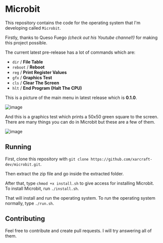 # Microbit

This repository contains the code for the operating system that I'm developing called `Microbit`.

Firstly, thanks to Queso Fuego *(check out his Youtube channel!)* for making this project possible.

The current latest pre-release has a lot of commands which are:
- `dir` / **File Table**
- `reboot` / **Reboot**
- `reg` / **Print Register Values**
- `gfx` / **Graphics Test**
- `cls` / **Clear The Screen**
- `hlt` / **End Program (Halt The CPU)**

This is a picture of the main menu in latest release which is **0.1.0**.

![image](https://github.com/user-attachments/assets/6ee876ef-63f8-458b-b784-fac7100dfce0)

And this is a graphics test which prints a 50x50 green square to the screen. There are many things you can do in Microbit but these are a few of them.

![image](https://github.com/user-attachments/assets/d4478597-333b-4977-9bc3-af0948c3b849)

## Running

First, clone this repository with `git clone https://github.com/xarcraft-dev/microbit.git`.

Then extract the zip file and go inside the extracted folder.

After that, type `chmod +x install.sh` to give access for installing Microbit. To install Microbit, run `./install.sh`.

That will install and run the operating system. To run the operating system normally, type `./run.sh`.

## Contributing

Feel free to contribute and create pull requests. I will try answering all of them.